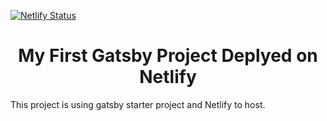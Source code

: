 [![Netlify Status](https://api.netlify.com/api/v1/badges/29452629-f0a9-4bd1-8a91-41b69767a45f/deploy-status)](https://app.netlify.com/sites/my-gatsby-example/deploys)

<h1 align="center">
  My First Gatsby Project Deplyed on Netlify
</h1>

This project is using gatsby starter project and Netlify to host.
